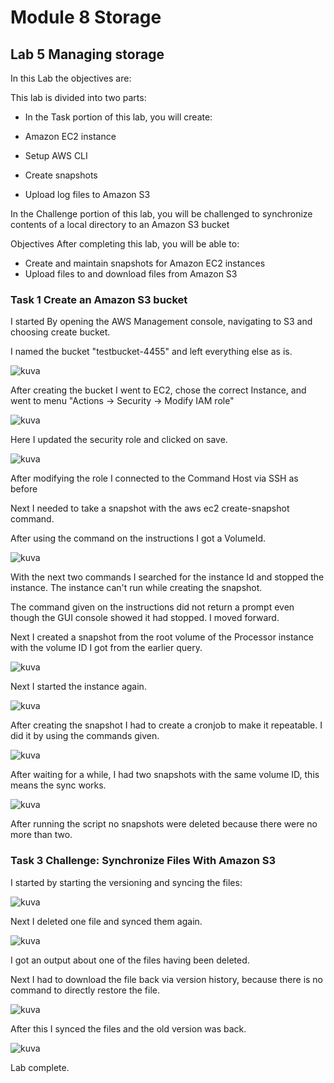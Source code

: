 # Module 8 Storage

## Lab 5 Managing storage

In this Lab the objectives are:

This lab is divided into two parts:

- In the Task portion of this lab, you will create:

- Amazon EC2 instance

- Setup AWS CLI

- Create snapshots

- Upload log files to Amazon S3

 In the Challenge portion of this lab, you will be challenged to synchronize contents of a local directory to an Amazon S3 bucket

Objectives
After completing this lab, you will be able to:

- Create and maintain snapshots for Amazon EC2 instances
- Upload files to and download files from Amazon S3


### Task 1 Create an Amazon S3 bucket

I started By opening the AWS Management console, navigating to S3 and choosing create bucket.

I named the bucket "testbucket-4455" and left everything else as is.

![kuva](https://github.com/user-attachments/assets/af2f0233-d5a3-4dc1-9abb-d415c141dc07)


After creating the bucket I went to EC2, chose the correct Instance, and went to menu "Actions -> Security -> Modify IAM role"

![kuva](https://github.com/user-attachments/assets/08612d40-f517-4142-b2f7-754222c9a8af)

Here I updated the security role and clicked on save.

![kuva](https://github.com/user-attachments/assets/e14c5ff1-8fa6-4da9-b00d-16e72ddf7e85)

After modifying the role I connected to the Command Host via SSH as before

Next I needed to take a snapshot with the aws ec2 create-snapshot command.

After using the command on the instructions I got a VolumeId.

![kuva](https://github.com/user-attachments/assets/f215097c-4a25-4ae1-80a9-feba0a3b5d5c)

With the next two commands I searched for the instance Id and stopped the instance.
The instance can't run while creating the snapshot.

The command given on the instructions did not return a prompt even though the GUI console showed it had stopped. I moved forward.

Next I created a snapshot from the root volume of the Processor instance with the volume ID I got from the earlier query.

![kuva](https://github.com/user-attachments/assets/70c8a09d-6867-413e-9fc4-4c46b4c301e9)

Next I started the instance again.

![kuva](https://github.com/user-attachments/assets/165cc430-1085-443f-9377-0fe64c1f5a6b)

After creating the snapshot I had to create a cronjob to make it repeatable. I did it by using the commands given.

![kuva](https://github.com/user-attachments/assets/ad7d9860-99ff-4571-b7f5-b46e4d606270)

After waiting for a while, I had two snapshots with the same volume ID, this means the sync works.

![kuva](https://github.com/user-attachments/assets/da07b1e5-7a81-4308-8e3b-9828870c3956)

After running the script no snapshots were deleted because there were no more than two.

### Task 3 Challenge: Synchronize Files With Amazon S3

I started by starting the versioning and syncing the files:

![kuva](https://github.com/user-attachments/assets/a65f1e84-629d-4e20-9e53-32b54bce335c)

Next I deleted one file and synced them again.

![kuva](https://github.com/user-attachments/assets/5ddd503b-7a19-4e5c-a0d5-ec01ecc52277)

I got an output about one of the files having been deleted.

Next I had to download the file back via version history, because there is no command to directly restore the file.

![kuva](https://github.com/user-attachments/assets/811d0d65-1eca-4f21-a464-284a9c0d3225)

After this I synced the files and the old version was back.

![kuva](https://github.com/user-attachments/assets/f224009a-6536-4527-a1cc-64c57cf472b1)

Lab complete.



































